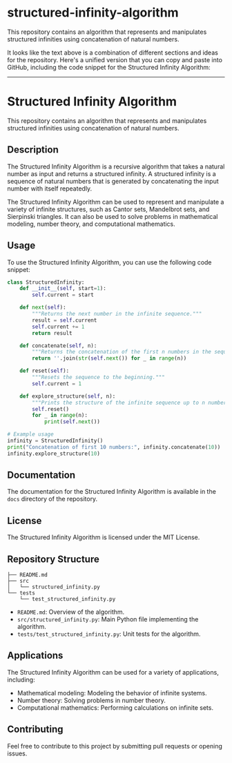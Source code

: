 # structured-infinity-algorithm
This repository contains an algorithm that represents and manipulates structured infinities using concatenation of natural numbers.

It looks like the text above is a combination of different sections and ideas for the repository. Here's a unified version that you can copy and paste into GitHub, including the code snippet for the Structured Infinity Algorithm:

---

# Structured Infinity Algorithm

This repository contains an algorithm that represents and manipulates structured infinities using concatenation of natural numbers.

## Description

The Structured Infinity Algorithm is a recursive algorithm that takes a natural number as input and returns a structured infinity. A structured infinity is a sequence of natural numbers that is generated by concatenating the input number with itself repeatedly.

The Structured Infinity Algorithm can be used to represent and manipulate a variety of infinite structures, such as Cantor sets, Mandelbrot sets, and Sierpinski triangles. It can also be used to solve problems in mathematical modeling, number theory, and computational mathematics.

## Usage

To use the Structured Infinity Algorithm, you can use the following code snippet:

```python
class StructuredInfinity:
    def __init__(self, start=1):
        self.current = start

    def next(self):
        """Returns the next number in the infinite sequence."""
        result = self.current
        self.current += 1
        return result

    def concatenate(self, n):
        """Returns the concatenation of the first n numbers in the sequence."""
        return ''.join(str(self.next()) for _ in range(n))

    def reset(self):
        """Resets the sequence to the beginning."""
        self.current = 1

    def explore_structure(self, n):
        """Prints the structure of the infinite sequence up to n numbers."""
        self.reset()
        for _ in range(n):
            print(self.next())

# Example usage
infinity = StructuredInfinity()
print("Concatenation of first 10 numbers:", infinity.concatenate(10))
infinity.explore_structure(10)
```

## Documentation

The documentation for the Structured Infinity Algorithm is available in the `docs` directory of the repository.

## License

The Structured Infinity Algorithm is licensed under the MIT License.

## Repository Structure

```
├── README.md
├── src
│   └── structured_infinity.py
└── tests
    └── test_structured_infinity.py
```

- `README.md`: Overview of the algorithm.
- `src/structured_infinity.py`: Main Python file implementing the algorithm.
- `tests/test_structured_infinity.py`: Unit tests for the algorithm.

## Applications

The Structured Infinity Algorithm can be used for a variety of applications, including:

- Mathematical modeling: Modeling the behavior of infinite systems.
- Number theory: Solving problems in number theory.
- Computational mathematics: Performing calculations on infinite sets.

## Contributing

Feel free to contribute to this project by submitting pull requests or opening issues.

